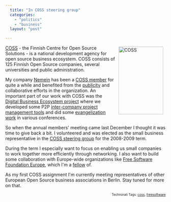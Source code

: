 ```yaml
---
  title: "In COSS steering group"
  categories: 
    - "politics"
    - "business"
  layout: "post"

---
```

<img src="https://d2vqpl3tx84ay5.cloudfront.net/COSSlogo_vert_rgb.jpg" height="212" width="140" border="0" align="right" hspace="8" vspace="4" alt="COSS" title="COSS" /><a href="http://www.coss.fi/">COSS</a> - the Finnish Centre for Open Source Solutions - is a national development agency for open source business ecosystem. COSS consists of 125 Finnish Open Source companies, several universities and public administration.

My company <a href="http://www.nemein.com/">Nemein</a> has been a <a href="http://directories.coss.fi/fi/yrityshakemisto/yritykset/df06f0852631363ed8b82ea3801f1c9b.html">COSS member</a> for quite a while and benefited from the <a href="http://coss.fi/web/coss/casesnnewsletters/4-02openpsa">publicity</a> and collaborative efforts in the organization. An important part of our work with COSS was the <a href="http://bergie.iki.fi/blog/first-look-at-digital-business-ecosystem/">Digital Business Ecosystem project</a> where we developed some P2P <a href="http://bergie.iki.fi/blog/networked-project-management-with-dbe/">inter-company project management tools</a> and did some <a href="http://bergie.iki.fi/blog/digital-business-ecosystem-in-fisl/">evangelization work</a> in various conferences.

So when the annual members' meeting came last December I thought it was time to give back a bit. I volunteered and was elected as the small business representative in the <a href="http://www.coss.fi/web/coss/organization">COSS steering group</a> for the 2008-2009 term.

During the term I especially want to focus on enabling us small companies to work together more efficiently through networking. I also want to build some collaboration with Europe-wide organizations like <a href="http://www.fsfeurope.org/">Free Software Foundation Europe</a>, which I'm a <a href="https://www.fsfe.org/en">fellow</a> of.

As my first COSS assignment I'm currently meeting representatives of other European Open Source business associations in Berlin. Stay tuned for more on that.
<p style="text-align:right;font-size:10px;">Technorati Tags: <a href="http://www.technorati.com/tag/coss">coss</a>, <a href="http://www.technorati.com/tag/freesoftware">freesoftware</a></p>
